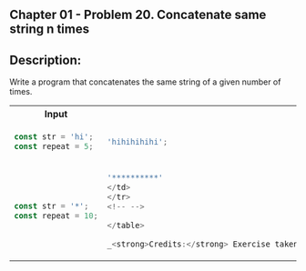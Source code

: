 ## Chapter 01 - Problem 20. Concatenate same string n times

## Description:

Write a program that concatenates the same string of a given number of times.

<table>
  <tr>
    <th> Input </th> <th> Result </th>
  </tr>
  <tr>
    <td>

```javascript
const str = 'hi';
const repeat = 5;
```

  </td>
<td>

```javascript
'hihihihihi';
```

  </td>
  </tr>

<!-- -->
<tr>
<td>

```javascript
const str = '*';
const repeat = 10;
```

</td>
<td>

```javascript
'**********'
</td>
</tr>
<!-- -->

</table>

_<strong>Credits:</strong> Exercise taken from the book <strong>'Java Coding Problems'</strong> by author <strong>'Anghel Leonard' (Packt)</strong>, Chapter 01, Problem 20_
```
